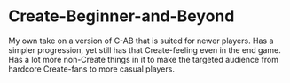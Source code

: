 # Create-Beginner-and-Beyond
My own take on a version of C-AB that is suited for newer players.
Has a simpler progression, yet still has that Create-feeling even in the end game.
Has a lot more non-Create things in it to make the targeted audience from hardcore Create-fans to more casual players.
